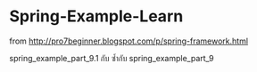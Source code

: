 # Spring-Example-Learn
from http://pro7beginner.blogspot.com/p/spring-framework.html

spring_example_part_9.1 กับ ซ้ำกับ spring_example_part_9 
